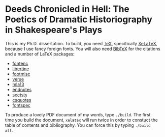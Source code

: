 # Deeds Chronicled in Hell: The Poetics of Dramatic Historiography in Shakespeare's Plays

This is my Ph.D. dissertation. To build, you need [TeX](http://www.tug.org/mactex/), specifically [XeLaTeX](http://www.texts.io/support/0001/), because I use fancy foreign fonts. You will also need [BibTeX](http://www.bibtex.org/) for the citations and a number of LaTeX packages:

- [fontenc](https://www.ctan.org/pkg/fontenc?lang=en)
- [libertine](https://www.ctan.org/pkg/libertine)
- [footmisc](https://www.ctan.org/pkg/footmisc)
- [verse](https://www.ctan.org/pkg/verse)
- [mla13](https://github.com/jackson13info/mla13)
- [endnotes](https://www.ctan.org/pkg/endnotes)
- [sectsty](https://www.ctan.org/pkg/sectsty)
- [csquotes](https://www.ctan.org/pkg/csquotes)
- [fontspec](https://www.ctan.org/pkg/fontspec)

To produce a lovely PDF document of my words, type `./build`. The first time you build the document, `xelatex` will run twice in order to constuct the table of contents and bibliography. You can force this by typing `./build all`.
